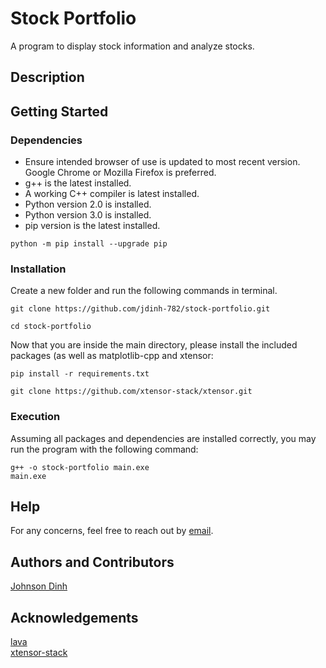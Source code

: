 # Stock Portfolio
A program to display stock information and analyze stocks.

## Description
 

## Getting Started
### Dependencies
* Ensure intended browser of use is updated to most recent version. Google Chrome or Mozilla Firefox is preferred.
* g++ is the latest installed.
* A working C++ compiler is latest installed. 
* Python version 2.0 is installed.
* Python version 3.0 is installed.
* pip version is the latest installed.
```
python -m pip install --upgrade pip
```

### Installation
Create a new folder and run the following commands in terminal. <br>
``` 
git clone https://github.com/jdinh-782/stock-portfolio.git

cd stock-portfolio
```

Now that you are inside the main directory, please install the included packages (as well as matplotlib-cpp and xtensor:
```
pip install -r requirements.txt
```
```
git clone https://github.com/xtensor-stack/xtensor.git
```

### Execution
Assuming all packages and dependencies are installed correctly, you may run the program with the following command: 
```
g++ -o stock-portfolio main.exe
main.exe
```

## Help
For any concerns, feel free to reach out by [email](mailto:dinhjd@uci.edu?subject=[GitHub]%20Source%20Han%20Sans).

## Authors and Contributors
[Johnson Dinh](https://www.linkedin.com/in/johnson-dinh/) <br>

## Acknowledgements
[lava](https://github.com/lava) <br>
[xtensor-stack](https://github.com/xtensor-stack)
